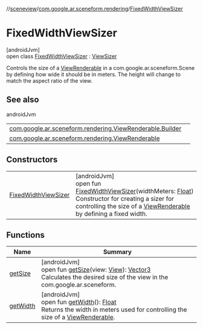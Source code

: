 //[sceneview](../../../index.md)/[com.google.ar.sceneform.rendering](../index.md)/[FixedWidthViewSizer](index.md)

# FixedWidthViewSizer

[androidJvm]\
open class [FixedWidthViewSizer](index.md) : [ViewSizer](../-view-sizer/index.md)

Controls the size of a [ViewRenderable](../-view-renderable/index.md) in a com.google.ar.sceneform.Scene by defining how wide it should be in meters. The height will change to match the aspect ratio of the view.

## See also

androidJvm

| | |
|---|---|
| [com.google.ar.sceneform.rendering.ViewRenderable.Builder](../-view-renderable/-builder/set-sizer.md) |  |
| [com.google.ar.sceneform.rendering.ViewRenderable](../-view-renderable/set-sizer.md) |  |

## Constructors

| | |
|---|---|
| [FixedWidthViewSizer](-fixed-width-view-sizer.md) | [androidJvm]<br>open fun [FixedWidthViewSizer](-fixed-width-view-sizer.md)(widthMeters: [Float](https://kotlinlang.org/api/latest/jvm/stdlib/kotlin/-float/index.html))<br>Constructor for creating a sizer for controlling the size of a [ViewRenderable](../-view-renderable/index.md) by defining a fixed width. |

## Functions

| Name | Summary |
|---|---|
| [getSize](get-size.md) | [androidJvm]<br>open fun [getSize](get-size.md)(view: [View](https://developer.android.com/reference/kotlin/android/view/View.html)): [Vector3](../../com.google.ar.sceneform.math/-vector3/index.md)<br>Calculates the desired size of the view in the com.google.ar.sceneform. |
| [getWidth](get-width.md) | [androidJvm]<br>open fun [getWidth](get-width.md)(): [Float](https://kotlinlang.org/api/latest/jvm/stdlib/kotlin/-float/index.html)<br>Returns the width in meters used for controlling the size of a [ViewRenderable](../-view-renderable/index.md). |

